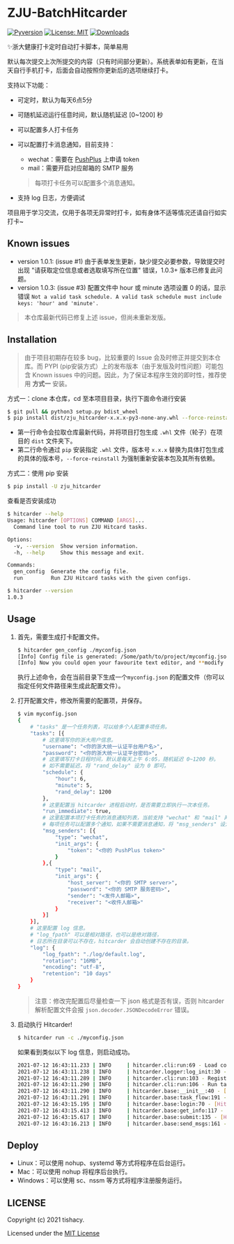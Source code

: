 # ZJU-BatchHitcarder

 [![Pyversion](https://img.shields.io/badge/python-3.x-g)](https://pypi.org/project/qspider/) [![License: MIT](https://img.shields.io/badge/License-MIT-orange)](https://opensource.org/licenses/MIT) [![Downloads](https://pepy.tech/badge/zju-hitcarder/month)](https://pepy.tech/project/zju-hitcarder)

 :sparkles:浙大健康打卡定时自动打卡脚本，简单易用

默认每次提交上次所提交的内容（只有时间部分更新）。系统表单如有更新，在当天自行手机打卡，后面会自动按照你更新后的选项继续打卡。

支持以下功能：

- 可定时，默认为每天6点5分

- 可随机延迟运行任意时间，默认随机延迟 [0~1200] 秒

- 可以配置多人打卡任务

- 可以配置打卡消息通知，目前支持：

  - wechat：需要在 [PushPlus](https://pushplus.hxtrip.com/) 上申请 token
  - mail：需要开启对应邮箱的 SMTP 服务

  > 每项打卡任务可以配置多个消息通知。

- 支持 log 日志，方便调试

项目用于学习交流，仅用于各项无异常时打卡，如有身体不适等情况还请自行如实打卡~

## Known issues

- version 1.0.1: (issue #1) 由于表单发生更新，缺少提交必要参数，导致提交时出现 "请获取定位信息或者选取填写所在位置" 错误，1.0.3+ 版本已修复此问题。
- version 1.0.3: (issue #3) 配置文件中 hour 或 minute 选项设置 0 的话，显示错误 `Not a valid task schedule. A valid task schedule must include keys: 'hour' and 'minute'.`

> 本仓库最新代码已修复上述 issue，但尚未重新发版。

## Installation

> 由于项目初期存在较多 bug，比较重要的 Issue 会及时修正并提交到本仓库。而 PYPI (pip安装方式）上的发布版本（由于发版及时性问题）可能包含 Known issues 中的问题。因此，为了保证本程序生效的即时性，推荐使用 **方式一** 安装。

方式一：clone 本仓库，cd 至本项目目录，执行下面命令进行安装

```bash
$ git pull && python3 setup.py bdist_wheel
$ pip install dist/zju_hitcarder-x.x.x-py3-none-any.whl --force-reinstall
```

- 第一行命令会拉取仓库最新代码，并将项目打包生成 `.whl` 文件（轮子）在项目的 `dist` 文件夹下。
- 第二行命令通过 `pip` 安装指定 `.whl` 文件，版本号 `x.x.x` 替换为具体打包生成的具体的版本号，`--force-reinstall` 为强制重新安装本包及其所有依赖。

方式二：使用 pip 安装

```bash
$ pip install -U zju_hitcarder
```

查看是否安装成功

```bash
$ hitcarder --help
Usage: hitcarder [OPTIONS] COMMAND [ARGS]...
  Command line tool to run ZJU Hitcard tasks.

Options:
  -v, --version  Show version information.
  -h, --help     Show this message and exit.

Commands:
  gen_config  Generate the config file.
  run         Run ZJU Hitcard tasks with the given configs.

$ hitcarder --version
1.0.3
```

## Usage

1. 首先，需要生成打卡配置文件。

   ```bash
   $ hitcarder gen_config ./myconfig.json
   [Info] Config file is generated: /Some/path/to/project/myconfig.json
   [Info] Now you could open your favourite text editor, and **modify your configs**!
   ```

   执行上述命令，会在当前目录下生成一个`myconfig.json` 的配置文件（你可以指定任何文件路径来生成此配置文件）。

2. 打开配置文件，修改所需要的配置项，并保存。

   ```bash
   $ vim myconfig.json
   {
       # "tasks" 是一个任务列表，可以给多个人配置多项任务。
       "tasks": [{
           # 这里填写你的浙大用户信息。
           "username": "<你的浙大统一认证平台用户名>",
           "password": "<你的浙大统一认证平台密码>",
           # 这里填写打卡日程时间，默认是每天上午 6:05，随机延迟 0~1200 秒。
           # 如不需要延迟，将 "rand_delay" 设为 0 即可。
           "schedule": {
               "hour": 6,
               "minute": 5,
               "rand_delay": 1200
           },
           # 这里配置当 hitcarder 进程启动时，是否需要立即执行一次本任务。
           "run_immediate": true,
           # 这里配置本项打卡任务的消息通知列表，当前支持 "wechat" 和 "mail" 两种类型。
           # 每项任务可以配置多个通知，如果不需要消息通知，将 "msg_senders" 设为空列表 [] 即可
           "msg_senders": [{
               "type": "wechat",
               "init_args": {
                   "token": "<你的 PushPlus token>"
               }
           },{
               "type": "mail",
               "init_args": {
                   "host_server": "<你的 SMTP server>",
                   "password": "<你的 SMTP 服务密码>",
                   "sender": "<发件人邮箱>",
                   "receiver": "<收件人邮箱>"
               }
           }]
       }],
       # 这里配置 log 信息。
       # "log_fpath" 可以是相对路径，也可以是绝对路径，
       # 日志所在目录可以不存在，hitcarder 会自动创建不存在的目录。
       "log": {
           "log_fpath": "./log/default.log",
           "rotation": "16MB",
           "encoding": "utf-8",
           "retention": "10 days"
       }
   }
   ```

   > 注意：修改完配置后尽量检查一下 json 格式是否有误，否则 hitcarder 解析配置文件会报 `json.decoder.JSONDecodeError` 错误。

3. 启动执行 Hitcarder!

   ```bash
   $ hitcarder run -c ./myconfig.json
   ```

   如果看到类似以下 log 信息，则启动成功。

   ```bash
   2021-07-12 16:43:11.233 | INFO     | hitcarder.cli:run:69 - Load config file: /Some/path/to/project/test_config.json.
   2021-07-12 16:43:11.238 | INFO     | hitcarder.logger:log_init:30 - Logging initialized: /Some/path/to/project/log/default.log
   2021-07-12 16:43:11.289 | INFO     | hitcarder.cli:run:103 - Register task [XXXXXXXX - 06:05 - delay(0-1200)s].
   2021-07-12 16:43:11.290 | INFO     | hitcarder.cli:run:106 - Run task immediately for XXXXXXXX.
   2021-07-12 16:43:11.290 | INFO     | hitcarder.base:__init__:40 - [Hitcarder-XXXXXXXX] HitCarder instance is created.
   2021-07-12 16:43:11.291 | INFO     | hitcarder.base:task_flow:191 - [Hitcarder-XXXXXXXX] Task will be delayed 3 seconds.
   2021-07-12 16:43:15.195 | INFO     | hitcarder.base:login:70 - [Hitcarder-XXXXXXXX] Successfully logined.
   2021-07-12 16:43:15.413 | INFO     | hitcarder.base:get_info:117 - [Hitcarder-XXXXXXXX] Successfully get submit info.
   2021-07-12 16:43:15.617 | INFO     | hitcarder.base:submit:135 - [Hitcarder-XXXXXXXX-XXX] Successfully hit card.
   2021-07-12 16:43:16.213 | INFO     | hitcarder.base:send_msgs:161 - [Hitcarder-XXXXXXXX-XXX] <PushPlusMessageSender> send a hit card message to you, hit card status: COMPLETE
   ```

## Deploy

- Linux：可以使用 nohup、systemd 等方式将程序在后台运行。
- Mac：可以使用 nohup 将程序后台执行。
- Windows：可以使用 sc、nssm 等方式将程序注册服务运行。

## LICENSE

Copyright (c) 2021 tishacy.

Licensed under the [MIT License](https://github.com/Tishacy/BatchHitcarder/blob/master/LICENSE)

